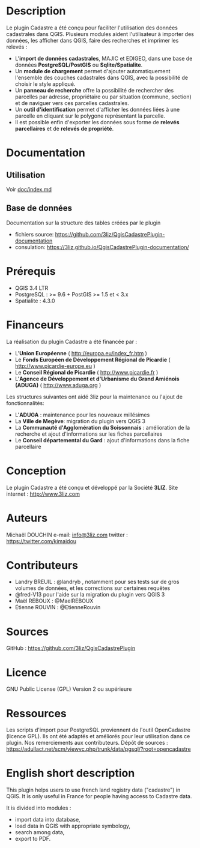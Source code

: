 Description
===========

Le plugin Cadastre a été conçu pour faciliter l'utilisation des données cadastrales dans QGIS. Plusieurs modules aident l'utilisateur à importer des données, les afficher dans QGIS, faire des recherches et imprimer les relevés :

* L'**import de données cadastrales**, MAJIC et EDIGEO, dans une base de données **PostgreSQL/PostGIS** ou **Sqlite/Spatialite**.
* Un **module de chargement** permet d'ajouter automatiquement l'ensemble des couches cadastrales dans QGIS, avec la possibilité de choisir le style appliqué.
* Un **panneau de recherche** offre la possibilité de rechercher des parcelles par adresse, propriétaire ou par situation (commune, section) et de naviguer vers ces parcelles cadastrales.
* Un **outil d'identification** permet d'afficher les données liées à une parcelle en cliquant sur le polygone représentant la parcelle.
* Il est possible enfin d'exporter les données sous forme de **relevés parcellaires** et de **relevés de propriété**.


Documentation
==============

Utilisation
------------

Voir [doc/index.md](doc/index.md)

Base de données
----------------

Documentation sur la structure des tables créées par le plugin

* fichiers source: https://github.com/3liz/QgisCadastrePlugin-documentation
* consulation: https://3liz.github.io/QgisCadastrePlugin-documentation/


Prérequis
=========

* QGIS 3.4 LTR
* PostgreSQL : >= 9.6 + PostGIS >= 1.5 et < 3.x
* Spatialite : 4.3.0


Financeurs
==========

La réalisation du plugin Cadastre a été financée par :

* L'**Union Européenne** ( http://europa.eu/index_fr.htm )
* Le **Fonds Européen de Développement Régional de Picardie** ( http://www.picardie-europe.eu )
* Le **Conseil Régional de Picardie** ( http://www.picardie.fr )
* L'**Agence de Développement et d'Urbanisme du Grand Amiénois (ADUGA)** ( http://www.aduga.org )

Les structures suivantes ont aidé 3liz pour la maintenance ou l'ajout de fonctionnalités:

- L'**ADUGA** : maintenance pour les nouveaux millésimes
- La **Ville de Megève**: migration du plugin vers QGIS 3
- La **Communauté d'Agglomération du Soissonnais** : amélioration de la recherche et ajout d'informations sur les fiches parcellaires
- Le **Conseil départemental du Gard** : ajout d'informations dans la fiche parcellaire

Conception
==========

Le plugin Cadastre a été conçu et développé par la Société **3LIZ**.
Site internet : http://www.3liz.com

Auteurs
=======

Michaël DOUCHIN
e-mail: info@3liz.com
twitter : https://twitter.com/kimaidou

Contributeurs
=============

* Landry BREUIL : @landryb , notamment pour ses tests sur de gros volumes de données, et les corrections sur certaines requêtes
* @fred-V13 pour l'aide sur la migration du plugin vers QGIS 3
* Maël REBOUX : @MaelREBOUX
* Étienne ROUVIN : @EtienneRouvin

Sources
=======

GitHub : https://github.com/3liz/QgisCadastrePlugin

Licence
=======

GNU Public License (GPL) Version 2 ou supérieure



Ressources
==========

Les scripts d'import pour PostgreSQL proviennent de l'outil OpenCadastre (licence GPL). Ils ont été adaptés et améliorés pour leur utilisation dans ce plugin. Nos remerciements aux contributeurs.
Dépôt de sources :  https://adullact.net/scm/viewvc.php/trunk/data/pgsql/?root=opencadastre


English short description
==========================

This plugin helps users to use french land registry data ("cadastre") in QGIS. It is only useful in France for people having access to Cadastre data.

It is divided into modules :

* import data into database,
* load data in QGIS with appropriate symbology,
* search among data,
* export to PDF.
